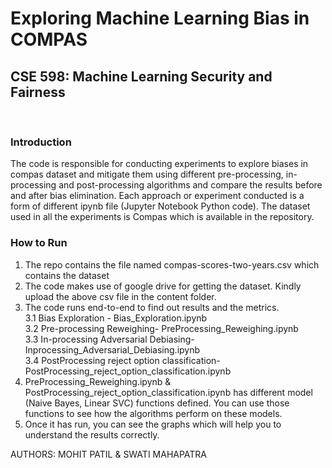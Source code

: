 # Exploring Machine Learning Bias in COMPAS
## CSE 598: Machine Learning Security and Fairness
<br>

### Introduction
The code is responsible for conducting experiments to explore biases in compas dataset and mitigate them using different pre-processing, in-processing and post-processing algorithms and compare the results before and after bias elimination.  Each approach or experiment conducted is a form of different ipynb file (Jupyter Notebook Python code). The dataset used in all the experiments is Compas which is available in the repository.

### How to Run
1. The repo contains the file named compas-scores-two-years.csv which contains the dataset <br>
2. The code makes use of google drive for getting the dataset. Kindly upload the above csv file in the content folder. <br>
3. The code runs end-to-end to find out results and the metrics.
<br>3.1 Bias Exploration - Bias_Exploration.ipynb
<br>3.2 Pre-processing Reweighing- PreProcessing_Reweighing.ipynb
<br>3.3 In-processing Adversarial Debiasing- Inprocessing_Adversarial_Debiasing.ipynb
<br>3.4 PostProcessing reject option classification- PostProcessing_reject_option_classification.ipynb
4. PreProcessing_Reweighing.ipynb & PostProcessing_reject_option_classification.ipynb has different model (Naive Bayes, Linear SVC) functions defined. You can use those functions to see how the algorithms perform on these models.
5. Once it has run, you can see the graphs which will help you to understand the results correctly.

AUTHORS: MOHIT PATIL & SWATI MAHAPATRA
